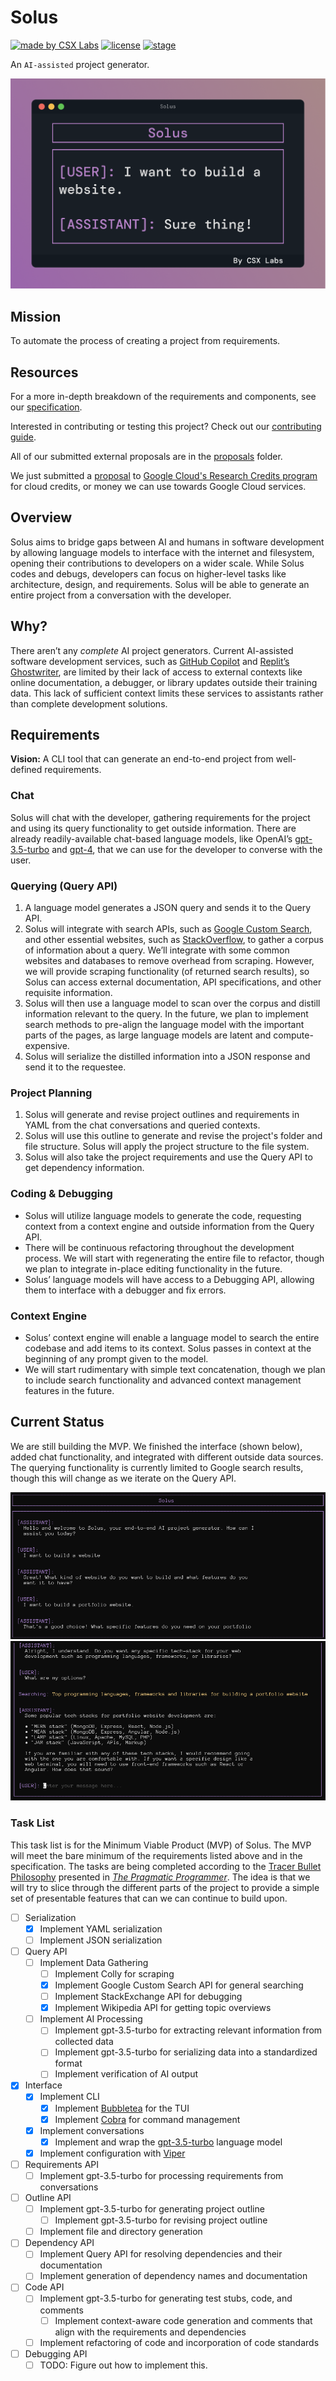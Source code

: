 # Solus
[![made by CSX Labs](https://csxlabs.org/badges/made_by_csx_labs.svg)](https://csxlabs.org)
[![license](https://img.shields.io/github/license/CSXL/solus?style=for-the-badge)](LICENSE)
[![stage](https://img.shields.io/badge/stage-developing%20MVP-yellowgreen?style=for-the-badge)](#current-status)


An `AI-assisted` project generator.

![terminal view](assets/readme_images/solus_header.png)

## Mission
To automate the process of creating a project from requirements.

## Resources
For a more in-depth breakdown of the requirements and components, see our [specification](SPECIFICATION.md).

Interested in contributing or testing this project? Check out our [contributing guide](CONTRIBUTING.md).

All of our submitted external proposals are in the [proposals](proposals/) folder. 

We just submitted a [proposal](assets/proposals/google_cloud.pdf) to [Google Cloud's Research Credits program](https://edu.google.com/intl/ALL_us/programs/credits/research/)
for cloud credits, or money we can use towards Google Cloud services.

## Overview
Solus aims to bridge gaps between AI and humans in software development by allowing language models to interface with the internet and filesystem, opening their contributions to developers on a wider scale. While Solus codes and debugs, developers can focus on higher-level tasks like architecture, design, and requirements. Solus will be able to generate an entire project from a conversation with the developer.

## Why?
There aren’t any _complete_ AI project generators. Current AI-assisted software development services, such as [GitHub Copilot](https://github.com/features/copilot) and [Replit’s Ghostwriter](https://replit.com/site/ghostwriter), are limited by their lack of access to external contexts like online documentation, a debugger, or library updates outside their training data. This lack of sufficient context limits these services to assistants rather than complete development solutions.

## Requirements
**Vision:** A CLI tool that can generate an end-to-end project from well-defined 
requirements.

### Chat
Solus will chat with the developer, gathering requirements for the project and using its query functionality to get outside information. There are already readily-available chat-based language models, like OpenAI’s [gpt-3.5-turbo](https://openai.com/blog/introducing-chatgpt-and-whisper-apis) and [gpt-4](https://openai.com/research/gpt-4), that we can use for the developer to converse with the user.

### Querying (Query API)
1. A language model generates a JSON query and sends it to the Query API.
2. Solus will integrate with search APIs, such as [Google Custom Search](https://developers.google.com/custom-search/v1/introduction), and other essential websites, such as [StackOverflow](https://stackoverflow.com/), to gather a corpus of information about a query. We’ll integrate with some common websites and databases to remove overhead from scraping. However, we will provide scraping functionality (of returned search results), so Solus can access external documentation, API specifications, and other requisite information. 
3. Solus will then use a language model to scan over the corpus and distill information relevant to the query. In the future, we plan to implement search methods to pre-align the language model with the important parts of the pages, as large language models are latent and compute-expensive.
4. Solus will serialize the distilled information into a JSON response and send it to the requestee.

### Project Planning
1. Solus will generate and revise project outlines and requirements in YAML from the chat conversations and queried contexts.
2. Solus will use this outline to generate and revise the project's folder and file structure. Solus will apply the project structure to the file system.
3. Solus will also take the project requirements and use the Query API to get dependency information.

### Coding & Debugging
* Solus will utilize language models to generate the code, requesting context from a context engine and outside information from the Query API.
* There will be continuous refactoring throughout the development process. We will start with regenerating the entire file to refactor, though we plan to integrate in-place editing functionality in the future.
* Solus’ language models will have access to a Debugging API, allowing them to interface with a debugger and fix errors. 

### Context Engine
* Solus’ context engine will enable a language model to search the entire codebase and add items to its context. Solus passes in context at the beginning of any prompt given to the model.
* We will start rudimentary with simple text concatenation, though we plan to include search functionality and advanced context management features in the future.

## Current Status
We are still building the MVP. We finished the interface (shown below), added chat functionality, and integrated with different outside data sources. The querying functionality is currently limited to Google search results, though this will change as we iterate on the Query API.

![terminal view](assets/readme_images/solus_terminal_view_top.png)
![terminal view with search](assets/readme_images/solus_terminal_view_search.png)

### Task List
This task list is for the Minimum Viable Product (MVP) of Solus. The MVP will 
meet the bare minimum of the requirements listed above and in the specification.
The tasks are being completed according to the [Tracer Bullet Philosophy](https://wiki.c2.com/?TracerBullets)
presented in *[The Pragmatic Programmer](https://dl.acm.org/doi/10.5555/320326)*.
The idea is that we will try to slice through the different parts of the project
to provide a simple set of presentable features that can we can continue to 
build upon.

- [ ] Serialization
  - [x] Implement YAML serialization
  - [ ] Implement JSON serialization
- [ ] Query API
  - [ ] Implement Data Gathering
    - [ ] Implement Colly for scraping
    - [x] Implement Google Custom Search API for general searching
    - [ ] Implement StackExchange API for debugging
    - [x] Implement Wikipedia API for getting topic overviews
  - [ ] Implement AI Processing
    - [ ] Implement gpt-3.5-turbo for extracting relevant information from collected data
    - [ ] Implement gpt-3.5-turbo for serializing data into a standardized format
    - [ ] Implement verification of AI output
- [x] Interface
  - [x] Implement CLI
    - [x] Implement [Bubbletea](https://github.com/charmbracelet/bubbletea) for the TUI
    - [x] Implement [Cobra](https://github.com/spf13/cobra) for command management
  - [x] Implement conversations
    - [x] Implement and wrap the [gpt-3.5-turbo](https://openai.com/blog/introducing-chatgpt-and-whisper-apis) language model
  - [x] Implement configuration with [Viper](https://github.com/spf13/viper)
- [ ] Requirements API
  - [ ] Implement gpt-3.5-turbo for processing requirements from conversations
- [ ] Outline API
  - [ ] Implement gpt-3.5-turbo for generating project outline
    - [ ] Implement gpt-3.5-turbo for revising project outline
  - [ ] Implement file and directory generation
- [ ] Dependency API
  - [ ] Implement Query API for resolving dependencies and their documentation
  - [ ] Implement generation of dependency names and documentation
- [ ] Code API
  - [ ] Implement gpt-3.5-turbo for generating test stubs, code, and comments
    - [ ] Implement context-aware code generation and comments that align with the requirements and dependencies
  - [ ] Implement refactoring of code and incorporation of code standards
- [ ] Debugging API
  - [ ] TODO: Figure out how to implement this.
